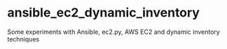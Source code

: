 # ansible_ec2_dynamic_inventory
Some experiments with Ansible, ec2.py, AWS EC2 and dynamic inventory techniques
